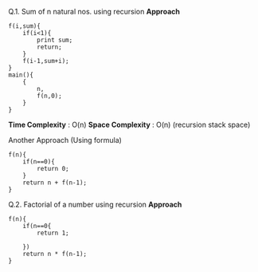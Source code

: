 Q.1. Sum of n natural nos. using recursion 
**Approach** 

```
f(i,sum){
    if(i<1){
        print sum;
        return;
    }
    f(i-1,sum+i);
}
main(){
    {
        n,
        f(n,0);
    }
}

```
**Time Complexity** : O(n) 
**Space Complexity**  : O(n) (recursion stack space)

Another Approach (Using formula) 

```
f(n){
    if(n==0){
        return 0;
    }
    return n + f(n-1);
}
```
Q.2. Factorial of a number using recursion
**Approach**
```
f(n){
    if(n==0{
        return 1;

    })
    return n * f(n-1);
}
```
